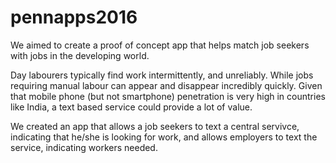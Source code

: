 # pennapps2016

We aimed to create a proof of concept app that helps match job seekers with jobs in the developing world.

Day labourers typically find work intermittently, and unreliably. While jobs requiring manual labour can appear and disappear incredibly quickly.
Given that mobile phone (but not smartphone) penetration is very high in countries like India, a text based service could provide a lot of value.

We created an app that allows a job seekers to text a central servivce, indicating that he/she is looking for work, and allows employers to text the service, indicating workers needed.
